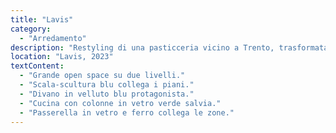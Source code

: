 ```yaml
---
title: "Lavis"
category:
  - "Arredamento"
description: "Restyling di una pasticceria vicino a Trento, trasformata in un grande open space su due livelli. L'unione di due appartamenti al grezzo ha creato un design contemporaneo con una scala-scultura blu e un ampio salotto con divano in velluto blu e cucina di design con elementi in vetro e rovere."
location: "Lavis, 2023"
textContent:
  - "Grande open space su due livelli."
  - "Scala-scultura blu collega i piani."
  - "Divano in velluto blu protagonista."
  - "Cucina con colonne in vetro verde salvia."
  - "Passerella in vetro e ferro collega le zone."
---
```


